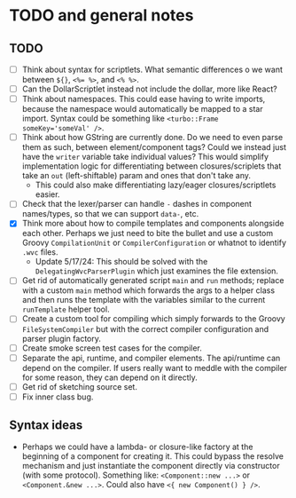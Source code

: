 # TODO and general notes

## TODO
- [ ] Think about syntax for scriptlets. What semantic differences o we want between `${}`, `<%= %>`, and `<% %>`.
- [ ] Can the DollarScriptlet instead not include the dollar, more like React?
- [ ] Think about namespaces. This could ease having to write imports, because the namespace would automatically be
  mapped to a star import. Syntax could be something like `<turbo::Frame someKey='someVal' />`.
- [ ] Think about how GString are currently done. Do we need to even parse them as such, between element/component tags?
  Could we instead just have the `writer` variable take individual values? This would simplify implementation logic
  for differentiating between closures/scriplets that take an `out` (left-shiftable) param and ones that don't take any.
  - This could also make differentiating lazy/eager closures/scriptlets easier.
- [ ] Check that the lexer/parser can handle `-` dashes in component names/types, so that we can support `data-`, etc.
- [X] Think more about how to compile templates and components alongside each other. Perhaps we just need to bite
  the bullet and use a custom Groovy `CompilationUnit` or `CompilerConfiguration` or whatnot to identify `.wvc` files.
  - Update 5/17/24: This should be solved with the `DelegatingWvcParserPlugin` which just examines the file extension.
- [ ] Get rid of automatically generated script `main` and `run` methods; replace with a custom `main` method which
  forwards the args to a helper class and then runs the template with the variables similar to the current `runTemplate`
  helper tool.
- [ ] Create a custom tool for compiling which simply forwards to the Groovy `FileSystemCompiler` but with the correct
  compiler configuration and parser plugin factory.
- [ ] Create smoke screen test cases for the compiler.
- [ ] Separate the api, runtime, and compiler elements. The api/runtime can depend on the compiler. If users really want
  to meddle with the compiler for some reason, they can depend on it directly.
- [ ] Get rid of sketching source set.
- [ ] Fix inner class bug.

## Syntax ideas
- Perhaps we could have a lambda- or closure-like factory at the beginning of a component for creating it. This could
  bypass the resolve mechanism and just instantiate the component directly via constructor (with some protocol).
  Something like: `<Component::new ...>` or `<Component.&new ...>`. Could also have `<{ new Component() } />`.
